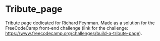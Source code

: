 # Tribute_page
Tribute page dedicated for Richard Feynman. Made as a solution for the FreeCodeCamp front-end challenge (link for the challenge: https://www.freecodecamp.org/challenges/build-a-tribute-page).
